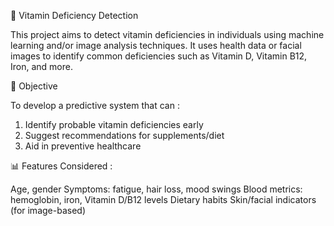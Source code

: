🧬 Vitamin Deficiency Detection

This project aims to detect vitamin deficiencies in individuals using machine learning and/or image analysis techniques. It uses health data or facial images to identify common deficiencies such as Vitamin D, Vitamin B12, Iron, and more.

📌 Objective

To develop a predictive system that can :

1. Identify probable vitamin deficiencies early
2. Suggest recommendations for supplements/diet
3. Aid in preventive healthcare

📊 Features Considered : 

Age, gender
Symptoms: fatigue, hair loss, mood swings
Blood metrics: hemoglobin, iron, Vitamin D/B12 levels
Dietary habits
Skin/facial indicators (for image-based)


